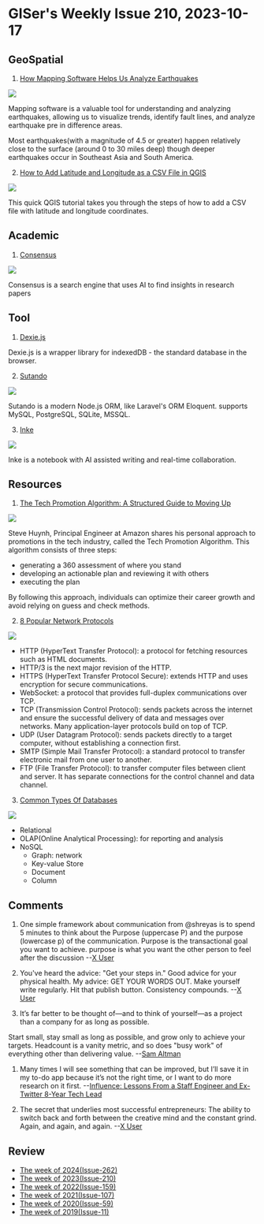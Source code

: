 # GISer's Weekly Issue 210, 2023-10-17

## GeoSpatial

1. [How Mapping Software Helps Us Analyze Earthquakes](https://www.gislounge.com/mapping-analyze-earthquakes/)

![](https://www.gislounge.com/wp-content/uploads/2023/10/earthquake-map-maptitude.jpg)

Mapping software is a valuable tool for understanding and analyzing earthquakes, allowing us to visualize trends, identify fault lines, and analyze earthquake pre in difference areas.

Most earthquakes(with a magnitude of 4.5 or greater) happen relatively close to the surface (around 0 to 30 miles deep) though deeper earthquakes occur in Southeast Asia and South America.

2. [How to Add Latitude and Longitude as a CSV File in QGIS](https://www.gislounge.com/how-to-add-latitude-and-longitude-as-a-csv-file-in-qgis/)

![](https://www.gislounge.com/wp-content/uploads/2022/06/text-file-mean-centers-population-us.jpg)

This quick QGIS tutorial takes you through the steps of how to add a CSV file with latitude and longitude coordinates.

## Academic

1. [Consensus](https://consensus.app/)

![](https://cdn.beekka.com/blogimg/asset/202308/bg2023081803.webp)

Consensus is a search engine that uses AI to find insights in research papers

## Tool

1. [Dexie.js](https://github.com/dexie/Dexie.js)

Dexie.js is a wrapper library for indexedDB - the standard database in the browser.

2. [Sutando](https://github.com/sutandojs/sutando)

![](https://sutando.org/code.png)

Sutando is a modern Node.js ORM, like Laravel's ORM Eloquent. supports MySQL, PostgreSQL, SQLite, MSSQL.

3. [Inke](https://github.com/yesmore/inke)

![](https://camo.githubusercontent.com/ecaa67d2e89185753b55197a8843d7c0aae329cda7b5c11a6b034f8e55ee5f11/68747470733a2f2f696e6b652e6170702f6465736b746f702e706e67)

Inke is a notebook with AI assisted writing and real-time collaboration.

## Resources

1. [The Tech Promotion Algorithm: A Structured Guide to Moving Up](https://blog.bytebytego.com/p/the-tech-promotion-algorithm-a-structured)

![](https://substackcdn.com/image/fetch/w_1272,c_limit,f_webp,q_auto:good,fl_progressive:steep/https%3A%2F%2Fsubstack-post-media.s3.amazonaws.com%2Fpublic%2Fimages%2F6e3ea72f-b141-4697-878e-14dfb1115fc6_1600x1202.jpeg)

Steve Huynh, Principal Engineer at Amazon shares his personal approach to promotions in the tech industry, called the Tech Promotion Algorithm. This algorithm consists of three steps:

- generating a 360 assessment of where you stand
- developing an actionable plan and reviewing it with others
- executing the plan

By following this approach, individuals can optimize their career growth and avoid relying on guess and check methods.

2. [8 Popular Network Protocols](https://blog.bytebytego.com/i/137744340/explaining-popular-network-protocols-in-diagram)

![](https://substackcdn.com/image/fetch/w_1272,c_limit,f_webp,q_auto:good,fl_lossy/https%3A%2F%2Fsubstack-post-media.s3.amazonaws.com%2Fpublic%2Fimages%2F6f9e43fa-84d5-4875-817c-c2e1af75d16e_1280x1664.gif)

- HTTP (HyperText Transfer Protocol): a protocol for fetching resources such as HTML documents.
- HTTP/3 is the next major revision of the HTTP.
- HTTPS (HyperText Transfer Protocol Secure): extends HTTP and uses encryption for secure communications.
- WebSocket: a protocol that provides full-duplex communications over TCP.
- TCP (Transmission Control Protocol): sends packets across the internet and ensure the successful delivery of data and messages over networks. Many application-layer protocols build on top of TCP.
- UDP (User Datagram Protocol): sends packets directly to a target computer, without establishing a connection first.
- SMTP (Simple Mail Transfer Protocol): a standard protocol to transfer electronic mail from one user to another.
- FTP (File Transfer Protocol): to transfer computer files between client and server. It has separate connections for the control channel and data channel.

3. [Common Types Of Databases](https://blog.bytebytego.com/i/137744340/what-is-a-database-what-are-some-common-types-of-databases)

![](https://substackcdn.com/image/fetch/w_1272,c_limit,f_webp,q_auto:good,fl_progressive:steep/https%3A%2F%2Fsubstack-post-media.s3.amazonaws.com%2Fpublic%2Fimages%2F88ce693e-15bf-47a6-9d0b-0a17efafbb34_1280x1670.jpeg)

- Relational
- OLAP(Online Analytical Processing): for reporting and analysis
- NoSQL
  - Graph: network
  - Key-value Store
  - Document
  - Column

## Comments

1. One simple framework about communication from @shreyas is to spend 5 minutes to think about the Purpose (uppercase P) and the purpose (lowercase p) of the communication. Purpose is the transactional goal you want to achieve. purpose is what you want the other person to feel after the discussion
   --[X User](https://twitter.com/lwastuargo/status/1710459531623538920)

2. You've heard the advice: "Get your steps in." Good advice for your physical health. My advice: GET YOUR WORDS OUT. Make yourself write regularly. Hit that publish button. Consistency compounds.
   --[X User](https://twitter.com/dharmesh/status/1707071426325258680)

3. It’s far better to be thought of—and to think of yourself—as a project than a company for as long as possible.

Start small, stay small as long as possible, and grow only to achieve your targets. Headcount is a vanity metric, and so does "busy work" of everything other than delivering value.
--[Sam Altman](https://softwareleadweekly.com/issues/568)

1. Many times I will see something that can be improved, but I’ll save it in my to-do app because it’s not the right time, or I want to do more research on it first.
   --[Influence: Lessons From a Staff Engineer and Ex-Twitter 8-Year Tech Lead](https://careercutler.substack.com/p/influence-lessons-from-a-staff-engineer)

2. The secret that underlies most successful entrepreneurs: The ability to switch back and forth between the creative mind and the constant grind. Again, and again, and again.
   --[X User](https://twitter.com/dharmesh/status/1712706469626343910)

## Review

- [The week of 2024(Issue-262)](../2024/issue-262.md)
- [The week of 2023(Issue-210)](../2023/issue-210.md)
- [The week of 2022(Issue-159)](../2022/issue-159.md)
- [The week of 2021(Issue-107)](../2021/issue-107.md)
- [The week of 2020(Issue-59)](../2020/issue-59.md)
- [The week of 2019(Issue-11)](../2019/issue-11.md)
